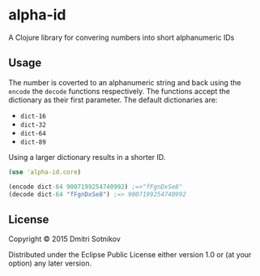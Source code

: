 # alpha-id

A Clojure library for convering numbers into short alphanumeric IDs

## Usage

The number is coverted to an alphanumeric string and back using the `encode` the `decode` functions respectively. The functions accept the dictionary as their first parameter. The default dictionaries are:

* `dict-16`
* `dict-32`
* `dict-64`
* `dict-89`

Using a larger dictionary results in a shorter ID.

```clojure
(use 'alpha-id.core)

(encode dict-64 9007199254740992) ;=>"fFgnDxSe8"
(decode dict-64 "fFgnDxSe8") ;=> 9007199254740992
```

## License

Copyright © 2015 Dmitri Sotnikov

Distributed under the Eclipse Public License either version 1.0 or (at
your option) any later version.
